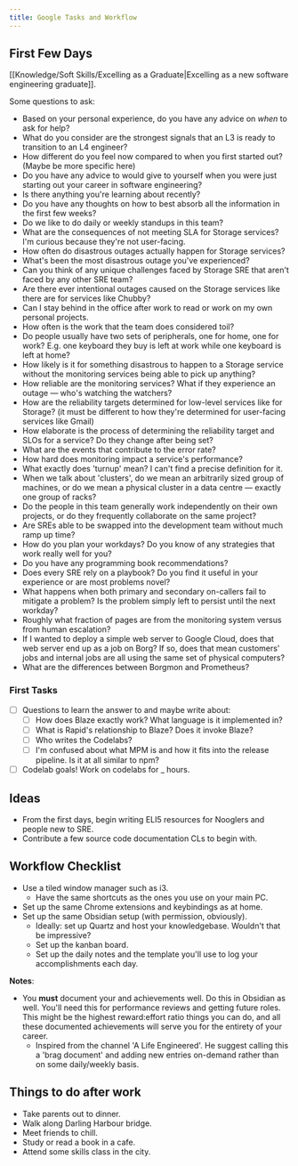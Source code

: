 ```yaml
---
title: Google Tasks and Workflow
---
```


## First Few Days
[[Knowledge/Soft Skills/Excelling as a Graduate|Excelling as a new software engineering graduate]].

Some questions to ask:
- Based on your personal experience, do you have any advice on *when* to ask for help?
- What do you consider are the strongest signals that an L3 is ready to transition to an L4 engineer?
- How different do you feel now compared to when you first started out? (Maybe be more specific here)
- Do you have any advice to would give to yourself when you were just starting out your career in software engineering?
- Is there anything you're learning about recently?
- Do you have any thoughts on how to best absorb all the information in the first few weeks?
- Do we like to do daily or weekly standups in this team?
- What are the consequences of not meeting SLA for Storage services? I'm curious because they're not user-facing.
- How often do disastrous outages actually happen for Storage services?
- What's been the most disastrous outage you've experienced?
- Can you think of any unique challenges faced by Storage SRE that aren't faced by any other SRE team?
- Are there ever intentional outages caused on the Storage services like there are for services like Chubby?
- Can I stay behind in the office after work to read or work on my own personal projects.
- How often is the work that the team does considered toil?
- Do people usually have two sets of peripherals, one for home, one for work? E.g. one keyboard they buy is left at work while one keyboard is left at home?
- How likely is it for something disastrous to happen to a Storage service without the monitoring services being able to pick up anything?
- How reliable are the monitoring services? What if they experience an outage — who's watching the watchers?
- How are the reliability targets determined for low-level services like for Storage? (it must be different to how they're determined for user-facing services like Gmail)
- How elaborate is the process of determining the reliability target and SLOs for a service? Do they change after being set?
- What are the events that contribute to the error rate?
- How hard does monitoring impact a service's performance?
- What exactly does 'turnup' mean? I can't find a precise definition for it.
- When we talk about 'clusters', do we mean an arbitrarily sized group of machines, or do we mean a physical cluster in a data centre — exactly one group of racks?
- Do the people in this team generally work independently on their own projects, or do they frequently collaborate on the same project?
- Are SREs able to be swapped into the development team without much ramp up time?
- How do you plan your workdays? Do you know of any strategies that work really well for you?
- Do you have any programming book recommendations? 
- Does every SRE rely on a playbook? Do you find it useful in your experience or are most problems novel?
- What happens when both primary and secondary on-callers fail to mitigate a problem? Is the problem simply left to persist until the next workday?
- Roughly what fraction of pages are from the monitoring system versus from human escalation?
- If I wanted to deploy a simple web server to Google Cloud, does that web server end up as a job on Borg? If so, does that mean customers' jobs and internal jobs are all using the same set of physical computers?
- What are the differences between Borgmon and Prometheus?

### First Tasks

- [ ] Questions to learn the answer to and maybe write about:
    - [ ] How does Blaze exactly work? What language is it implemented in?
    - [ ] What is Rapid's relationship to Blaze? Does it invoke Blaze?
    - [ ] Who writes the Codelabs?
    - [ ] I'm confused about what MPM is and how it fits into the release pipeline. Is it at all similar to npm?
- [ ] Codelab goals! Work on codelabs for \_ hours.

## Ideas
- From the first days, begin writing ELI5 resources for Nooglers and people new to SRE.
- Contribute a few source code documentation CLs to begin with.

## Workflow Checklist
- Use a tiled window manager such as i3.
    - Have the same shortcuts as the ones you use on your main PC.
- Set up the same Chrome extensions and keybindings as at home.
- Set up the same Obsidian setup (with permission, obviously).
    - Ideally: set up Quartz and host your knowledgebase. Wouldn't that be impressive?
    - Set up the kanban board.
    - Set up the daily notes and the template you'll use to log your accomplishments each day.

**Notes**:
- You **must** document your and achievements well. Do this in Obsidian as well. You'll need this for performance reviews and getting future roles. This might be the highest reward:effort ratio things you can do, and all these documented achievements will serve you for the entirety of your career.
    - Inspired from the channel 'A Life Engineered'. He suggest calling this a 'brag document' and adding new entries on-demand rather than on some daily/weekly basis.

## Things to do after work
- Take parents out to dinner.
- Walk along Darling Harbour bridge.
- Meet friends to chill.
- Study or read a book in a cafe.
- Attend some skills class in the city.
